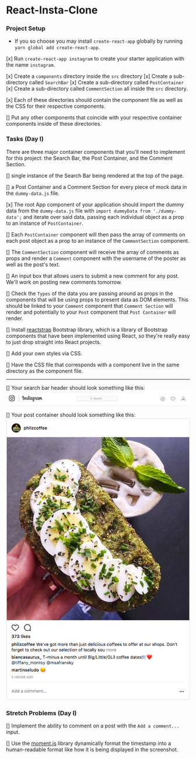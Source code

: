 # React-Insta-Clone

### Project Setup

- If you so choose you may install `create-react-app` globally by running `yarn global add create-react-app`.

[x] Run `create-react-app instagram` to create your starter application with the name `instagram`.
  
[x] Create a `components` directory inside the `src` directory
[x] Create a sub-directory called `SearchBar`
[x] Create a sub-directory called `PostContainer`
[x] Create a sub-directory called `CommentSection`
all inside the `src` directory. 

[x] Each of these directories should contain the component file as well as the CSS for their respective components. 

[] Put any other components that coincide with your respective container components inside of these directories.

### Tasks (Day I)

 There are three major container components that you'll need to implement for this project: the Search Bar, the Post Container, and the Comment Section.

[] single instance of the Search Bar being rendered at the top of the page.

[] a Post Container and a Comment Section for every piece of mock data in the `dummy-data.js` file.

[x] The root App component of your application should import the dummy data from the `dummy-data.js` file with `import dummyData from './dummy-data';` and iterate over said data, passing each individual object as a prop to an instance of `PostContainer`.

[] Each `PostContainer` component will then pass the array of comments on each post object as a prop to an instance of the `CommentSection` component.

[] The `CommentSection` component will receive the array of comments as props and render a `Comment` component with the username of the poster as well as the post's text. 

[] An input box that allows users to submit a new comment for any post. We'll work on posting new comments tomorrow.

[] Check the `Types` of the data you are passing around as props in the components that will be using props to present data as DOM elements. This should be linked to your `Comment` component that `Comment Section` will render and potentially to your `Post` component that `Post Container` will render.

[] Install [reactstrap](https://reactstrap.github.io/) Bootstrap library, which is a library of Bootstrap components that have been implemented using React, so they're really easy to just drop straight into React projects.

[] Add your own styles via CSS. 

[] Have the CSS file that corresponds with a component live in the same directory as the component file.

---

[] Your search bar header should look something like this:
![search bar](/assets/ig_search_bar.png)

[] Your post container should look something like this:
![insta post](/assets/ig_post.png)

### Stretch Problems (Day I)

[] Implement the ability to comment on a post with the `Add a comment...` input.

[] Use the [moment.js](https://momentjs.com/) library dynamically format the timestamp into a human-readable format like how it is being displayed in the screenshot.
